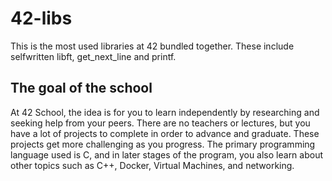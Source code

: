 # 42-libs
This is the most used libraries at 42 bundled together. These include selfwritten libft, get_next_line and printf.

## The goal of the school
At 42 School, the idea is for you to learn independently by researching and seeking help from your peers. There are no teachers or lectures, but you have a lot of projects to complete in order to advance and graduate. These projects get more challenging as you progress. The primary programming language used is C, and in later stages of the program, you also learn about other topics such as C++, Docker, Virtual Machines, and networking.
